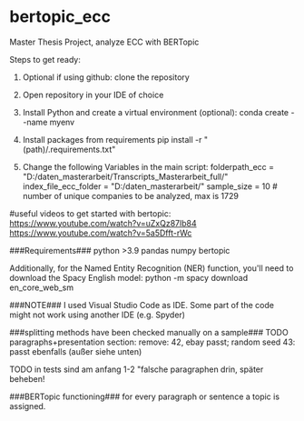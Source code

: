# bertopic_ecc
Master Thesis Project, analyze ECC with BERTopic

Steps to get ready:

1) Optional if using github: clone the repository

2) Open repository in your IDE of choice

3) Install Python and create a virtual environment (optional):
conda create --name myenv

4) Install packages from requirements
pip install -r "(path)/.requirements.txt"

5) Change the following Variables in the main script:
folderpath_ecc = "D:/daten_masterarbeit/Transcripts_Masterarbeit_full/"   
index_file_ecc_folder = "D:/daten_masterarbeit/"
sample_size = 10 # number of unique companies to be analyzed, max is 1729



#useful videos to get started with bertopic:
https://www.youtube.com/watch?v=uZxQz87lb84
https://www.youtube.com/watch?v=5a5Dfft-rWc

###Requirements###
python >3.9
pandas 
numpy 
bertopic 

Additionally, for the Named Entity Recognition (NER) function, you'll need to download the Spacy English model:
python -m spacy download en_core_web_sm


###NOTE###
I used Visual Studio Code as IDE. Some part of the code might not work using another IDE (e.g. Spyder)

###splitting methods have been checked manually on a sample###
TODO paragraphs+presentation section: remove: 42, ebay passt; random seed 43: passt ebenfalls (außer siehe unten)

TODO in tests sind am anfang 1-2 "falsche paragraphen drin, später beheben!

###BERTopic functioning###
for every paragraph or sentence a topic is assigned. 